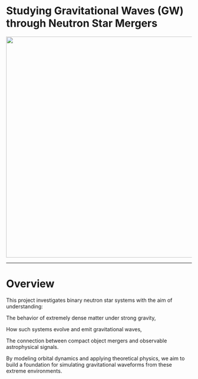 # Studying Gravitational Waves (GW) through Neutron Star Mergers


   <img src="https://github.com/user-attachments/assets/93c92204-689e-4cbb-95c1-359ddad9d198" width="600" />

  _____________________________________________________________________________________________________________________

# Overview

This project investigates binary neutron star systems with the aim of understanding:

The behavior of extremely dense matter under strong gravity,

How such systems evolve and emit gravitational waves,

The connection between compact object mergers and observable astrophysical signals.

By modeling orbital dynamics and applying theoretical physics, we aim to build a foundation for simulating gravitational waveforms from these extreme environments.
